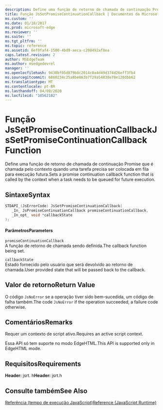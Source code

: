 ```yaml
---
description: Define uma função de retorno de chamada de continuação Promise que é chamada pelo contexto quando uma tarefa precisa ser colocada em fila para execução futura.
title: Função JsSetPromiseContinuationCallback | Documentos da Microsoft
ms.custom: ''
ms.date: 01/18/2017
ms.prod: microsoft-edge
ms.reviewer: ''
ms.suite: ''
ms.tgt_pltfrm: ''
ms.topic: reference
ms.assetid: 6ef0faf4-1500-4bd9-aeca-c208492af8ea
caps.latest.revision: 2
author: MSEdgeTeam
ms.author: msedgedevrel
manager: ''
ms.openlocfilehash: 9438bf05d879b0c2014c0a4d49d374d26eff3fb4
ms.sourcegitcommit: 6860234c25a8be863b7f29a54838e78e120dbb62
ms.translationtype: MT
ms.contentlocale: pt-BR
ms.lasthandoff: 04/09/2020
ms.locfileid: "10562102"
---
```

# <span data-ttu-id="bd97a-103">Função JsSetPromiseContinuationCallback</span><span class="sxs-lookup"><span data-stu-id="bd97a-103">JsSetPromiseContinuationCallback Function</span></span>
<span data-ttu-id="bd97a-104">Define uma função de retorno de chamada de continuação Promise que é chamada pelo contexto quando uma tarefa precisa ser colocada em fila para execução futura.</span><span class="sxs-lookup"><span data-stu-id="bd97a-104">Sets a promise continuation callback function that is called by the context when a task needs to be queued for future execution.</span></span>  
  
## <span data-ttu-id="bd97a-105">Sintaxe</span><span class="sxs-lookup"><span data-stu-id="bd97a-105">Syntax</span></span>  
  
```cpp  
STDAPI_(JsErrorCode) JsSetPromiseContinuationCallback(  
   _In_ JsPromiseContinuationCallback promiseContinuationCallback,  
   _In_opt_ void *callbackState  
);  
```  
  
#### <span data-ttu-id="bd97a-106">Parâmetros</span><span class="sxs-lookup"><span data-stu-id="bd97a-106">Parameters</span></span>  
 `promiseContinuationCallback`  
 <span data-ttu-id="bd97a-107">A função de retorno de chamada sendo definida.</span><span class="sxs-lookup"><span data-stu-id="bd97a-107">The callback function being set.</span></span>  
  
 `callbackState`  
 <span data-ttu-id="bd97a-108">Estado fornecido pelo usuário que será devolvido ao retorno de chamada.</span><span class="sxs-lookup"><span data-stu-id="bd97a-108">User provided state that will be passed back to the callback.</span></span>  
  
## <span data-ttu-id="bd97a-109">Valor de retorno</span><span class="sxs-lookup"><span data-stu-id="bd97a-109">Return Value</span></span>  
 <span data-ttu-id="bd97a-110">O código `JsNoError` se a operação tiver sido bem-sucedida, um código de falha também.</span><span class="sxs-lookup"><span data-stu-id="bd97a-110">The code `JsNoError` if the operation succeeded, a failure code otherwise.</span></span>  
  
## <span data-ttu-id="bd97a-111">Comentários</span><span class="sxs-lookup"><span data-stu-id="bd97a-111">Remarks</span></span>  
 <span data-ttu-id="bd97a-112">Requer um contexto de script ativo.</span><span class="sxs-lookup"><span data-stu-id="bd97a-112">Requires an active script context.</span></span>  
  
 <span data-ttu-id="bd97a-113">Essa API só tem suporte no modo EdgeHTML.</span><span class="sxs-lookup"><span data-stu-id="bd97a-113">This API is supported only in EdgeHTML mode.</span></span>  
  
## <span data-ttu-id="bd97a-114">Requisitos</span><span class="sxs-lookup"><span data-stu-id="bd97a-114">Requirements</span></span>  
 <span data-ttu-id="bd97a-115">**Header:** jsrt. h</span><span class="sxs-lookup"><span data-stu-id="bd97a-115">**Header:** jsrt.h</span></span>  
  
## <span data-ttu-id="bd97a-116">Consulte também</span><span class="sxs-lookup"><span data-stu-id="bd97a-116">See Also</span></span>  
 [<span data-ttu-id="bd97a-117">Referência (tempo de execução JavaScript)</span><span class="sxs-lookup"><span data-stu-id="bd97a-117">Reference (JavaScript Runtime)</span></span>](../chakra-hosting/reference-javascript-runtime.md)